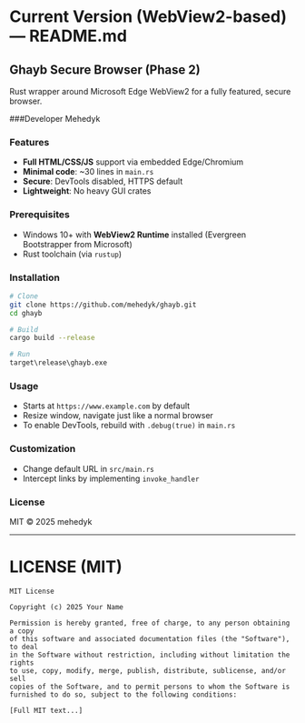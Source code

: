 # Current Version (WebView2-based) — README.md

## Ghayb Secure Browser (Phase 2)

Rust wrapper around Microsoft Edge WebView2 for a fully featured, secure browser.

###Developer
Mehedyk

### Features

* **Full HTML/CSS/JS** support via embedded Edge/Chromium
* **Minimal code**: \~30 lines in `main.rs`
* **Secure**: DevTools disabled, HTTPS default
* **Lightweight**: No heavy GUI crates

### Prerequisites

* Windows 10+ with **WebView2 Runtime** installed
  (Evergreen Bootstrapper from Microsoft)
* Rust toolchain (via `rustup`)

### Installation

```sh
# Clone
git clone https://github.com/mehedyk/ghayb.git
cd ghayb

# Build
cargo build --release

# Run
target\release\ghayb.exe
```

### Usage

* Starts at `https://www.example.com` by default
* Resize window, navigate just like a normal browser
* To enable DevTools, rebuild with `.debug(true)` in `main.rs`

### Customization

* Change default URL in `src/main.rs`
* Intercept links by implementing `invoke_handler`

### License

MIT © 2025 mehedyk

---

# LICENSE (MIT)

```
MIT License

Copyright (c) 2025 Your Name

Permission is hereby granted, free of charge, to any person obtaining a copy
of this software and associated documentation files (the "Software"), to deal
in the Software without restriction, including without limitation the rights
to use, copy, modify, merge, publish, distribute, sublicense, and/or sell
copies of the Software, and to permit persons to whom the Software is
furnished to do so, subject to the following conditions:

[Full MIT text...]
